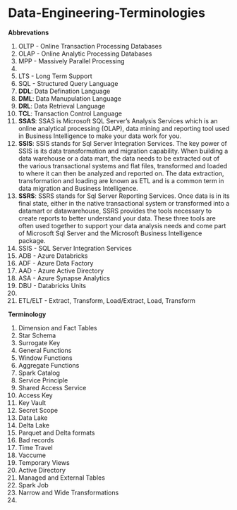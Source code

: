 # Data-Engineering-Terminologies

**Abbrevations**

1. OLTP - Online Transaction Processing Databases
2. OLAP - Online Analytic Processing Databases
3. MPP - Massively Parallel Processing
4. 
5. LTS - Long Term Support
6. SQL - Structured Query Language
7. **DDL**:  Data Defination Language
8. **DML**:  Data Manupulation Language
9. **DRL**:  Data Retrieval Language
10. **TCL**:  Transaction Control Language
12. **SSAS**:  SSAS is Microsoft SQL Server’s Analysis Services which is an online analytical processing (OLAP), data mining and reporting tool used in Business Intelligence to make your data work for you.
13. **SSIS**: SSIS stands for Sql Server Integration Services. The key power of SSIS is its data transformation and migration capability. When building a data warehouse or a data mart, the data needs to be extracted out of the various transactional systems and flat files, transformed and loaded to where it can then be analyzed and reported on. The data extraction, transformation and loading are known as ETL and is a common term in data migration and Business Intelligence.
14. **SSRS**: SSRS stands for Sql Server Reporting Services. Once data is in its final state, either in the native transactional system or transformed into a datamart or datawarehouse, SSRS provides the tools necessary to create reports to better understand your data. These three tools are often used together to support your data analysis needs and come part of Microsoft Sql Server and the Microsoft Business Intelligence package.
15. SSIS - SQL Server Integration Services
16. ADB - Azure Databricks
17. ADF - Azure Data Factory
18. AAD - Azure Active Directory
19. ASA - Azure Synapse Analytics
20. DBU - Databricks Units
21. 
22. ETL/ELT - Extract, Transform, Load/Extract, Load, Transform


**Terminology**
1. Dimension and Fact Tables
2. Star Schema
3. Surrogate Key
4. General Functions
5. Window Functions
6. Aggregate Functions
7. Spark Catalog
8. Service Principle
9. Shared Access Service
10. Access Key
11. Key Vault
12. Secret Scope
13. Data Lake
14. Delta Lake 
15. Parquet and Delta formats
16. Bad records
17. Time Travel
18. Vaccume
19. Temporary Views
20. Active Directory
21. Managed and External Tables
22. Spark Job
23. Narrow and Wide Transformations
24. 

